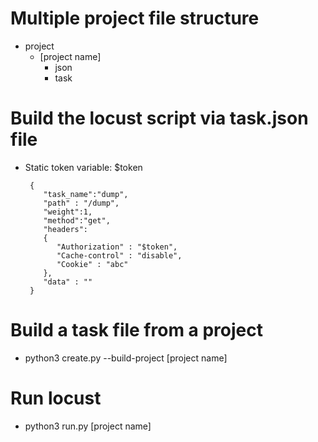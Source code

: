 # Multiple project file structure

* project
  * [project name]
    * json
    * task
 

# Build the locust script via task.json file
* Static token variable: $token


       {
          "task_name":"dump",
          "path" : "/dump",
          "weight":1,
          "method":"get",
          "headers":
          {
             "Authorization" : "$token", 
             "Cache-control" : "disable",
             "Cookie" : "abc"
          },
          "data" : ""
       }

# Build a task file from a project
* python3 create.py --build-project [project name]
 
 # Run locust
 * python3 run.py [project name]

